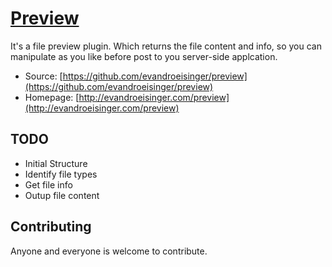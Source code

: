 # [Preview](http://evandroeisinger.com/preview)

It's a file preview plugin. Which returns the file content and info, so you can manipulate as you like before post to you server-side applcation.

* Source: [https://github.com/evandroeisinger/preview](https://github.com/evandroeisinger/preview)
* Homepage: [http://evandroeisinger.com/preview](http://evandroeisinger.com/preview)

## TODO

* Initial Structure
* Identify file types
* Get file info
* Outup file content

## Contributing

Anyone and everyone is welcome to contribute.
